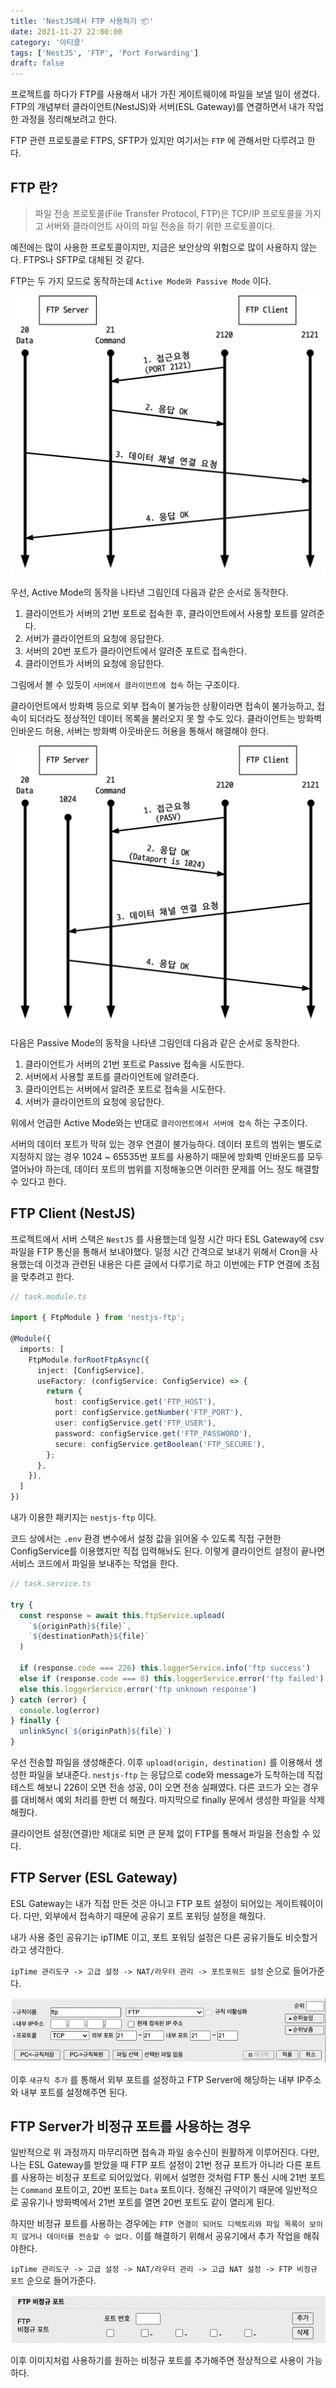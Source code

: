 ```yaml
---
title: 'NestJS에서 FTP 사용하기 📦'
date: 2021-11-27 22:00:00
category: '아티클'
tags: ['NestJS', 'FTP', 'Port Forwarding']
draft: false
---
```


프로젝트를 하다가 FTP를 사용해서 내가 가진 게이트웨이에 파일을 보낼 일이 생겼다. FTP의 개념부터 클라이언트(NestJS)와 서버(ESL Gateway)를 연결하면서 내가 작업한 과정을 정리해보려고 한다.

FTP 관련 프로토콜로 FTPS, SFTP가 있지만 여기서는 `FTP` 에 관해서만 다루려고 한다.

## FTP 란?

> 파일 전송 프로토콜(File Transfer Protocol, FTP)은 TCP/IP 프로토콜을 가지고 서버와 클라이언트 사이의 파일 전송을 하기 위한 프로토콜이다.

예전에는 많이 사용한 프로토콜이지만, 지금은 보안상의 위험으로 많이 사용하지 않는다. FTPS나 SFTP로 대체된 것 같다.

FTP는 두 가지 모드로 동작하는데 `Active Mode와 Passive Mode` 이다.

![ftp](images/ftp/1.png)

우선, Active Mode의 동작을 나타낸 그림인데 다음과 같은 순서로 동작한다.

1. 클라이언트가 서버의 21번 포트로 접속한 후, 클라이언트에서 사용할 포트를 알려준다.
2. 서버가 클라이언트의 요청에 응답한다.
3. 서버의 20번 포트가 클라이언트에서 알려준 포트로 접속한다.
4. 클라이언트가 서버의 요청에 응답한다.

그림에서 볼 수 있듯이 `서버에서 클라이언트에 접속` 하는 구조이다.

클라이언트에서 방화벽 등으로 외부 접속이 불가능한 상황이라면 접속이 불가능하고, 접속이 되더라도 정상적인 데이터 목록을 불러오지 못 할 수도 있다. 클라이언트는 방화벽 인바운드 허용, 서버는 방화벽 아웃바운드 허용을 통해서 해결해야 한다.

![ftp](images/ftp/2.png)

다음은 Passive Mode의 동작을 나타낸 그림인데 다음과 같은 순서로 동작한다.

1. 클라이언트가 서버의 21번 포트로 Passive 접속을 시도한다.
2. 서버에서 사용할 포트를 클라이언트에 알려준다.
3. 클라이언트는 서버에서 알려준 포트로 접속을 시도한다.
4. 서버가 클라이언트의 요청에 응답한다.

위에서 언급한 Active Mode와는 반대로 `클라이언트에서 서버에 접속` 하는 구조이다.

서버의 데이터 포트가 막혀 있는 경우 연결이 불가능하다. 데이터 포트의 범위는 별도로 지정하지 않는 경우 1024 ~ 65535번 포트를 사용하기 때문에 방화벽 인바운드를 모두 열어놔야 하는데, 데이터 포트의 범위를 지정해놓으면 이러한 문제를 어느 정도 해결할 수 있다고 한다.

## FTP Client (NestJS)

프로젝트에서 서버 스택은 `NestJS` 를 사용했는데 일정 시간 마다 ESL Gateway에 csv 파일을 FTP 통신을 통해서 보내야했다. 일정 시간 간격으로 보내기 위해서 Cron을 사용했는데 이것과 관련된 내용은 다른 글에서 다루기로 하고 이번에는 FTP 연결에 초점을 맞추려고 한다.

```typescript
// task.module.ts

import { FtpModule } from 'nestjs-ftp';

@Module({
  imports: [
    FtpModule.forRootFtpAsync({
      inject: [ConfigService],
      useFactory: (configService: ConfigService) => {
        return {
          host: configService.get('FTP_HOST'),
          port: configService.getNumber('FTP_PORT'),
          user: configService.get('FTP_USER'),
          password: configService.get('FTP_PASSWORD'),
          secure: configService.getBoolean('FTP_SECURE'),
        };
      },
    }),
  ]
})
```

내가 이용한 패키지는 `nestjs-ftp` 이다.

코드 상에서는 `.env` 환경 변수에서 설정 값을 읽어올 수 있도록 직접 구현한 ConfigService를 이용했지만 직접 입력해놔도 된다. 이렇게 클라이언트 설정이 끝나면 서비스 코드에서 파일을 보내주는 작업을 한다.

```typescript
// task.service.ts

try {
  const response = await this.ftpService.upload(
    `${originPath}${file}`,
    `${destinationPath}${file}`
  )

  if (response.code === 226) this.loggerService.info('ftp success')
  else if (response.code === 0) this.loggerService.error('ftp failed')
  else this.loggerService.error('ftp unknown response')
} catch (error) {
  console.log(error)
} finally {
  unlinkSync(`${originPath}${file}`)
}
```

우선 전송할 파일을 생성해준다. 이후 `upload(origin, destination)` 를 이용해서 생성한 파일을 보내준다. `nestjs-ftp` 는 응답으로 code와 message가 도착하는데 직접 테스트 해보니 226이 오면 전송 성공, 0이 오면 전송 실패였다. 다른 코드가 오는 경우를 대비해서 예외 처리를 한번 더 해줬다. 마지막으로 finally 문에서 생성한 파일을 삭제해줬다.

클라이언트 설정(연결)만 제대로 되면 큰 문제 없이 FTP를 통해서 파일을 전송할 수 있다.

## FTP Server (ESL Gateway)

ESL Gateway는 내가 직접 만든 것은 아니고 FTP 포트 설정이 되어있는 게이트웨이이다. 다만, 외부에서 접속하기 때문에 공유기 포트 포워딩 설정을 해줬다.

내가 사용 중인 공유기는 ipTIME 이고, 포트 포워딩 설정은 다른 공유기들도 비슷할거라고 생각한다.

`ipTime 관리도구 -> 고급 설정 -> NAT/라우터 관리 -> 포트포워드 설정` 순으로 들어가준다.

![ftp](images/ftp/3.png)

이후 `새규칙 추가` 를 통해서 외부 포트를 설정하고 FTP Server에 해당하는 내부 IP주소와 내부 포트를 설정해주면 된다.

## FTP Server가 비정규 포트를 사용하는 경우

일반적으로 위 과정까지 마무리하면 접속과 파일 송수신이 원활하게 이루어진다. 다만, 나는 ESL Gateway를 받았을 때 FTP 포트 설정이 21번 정규 포트가 아니라 다른 포트를 사용하는 비정규 포트로 되어있었다. 위에서 설명한 것처럼 FTP 통신 시에 21번 포트는 `Command` 포트이고, 20번 포트는 `Data` 포트이다. 정해진 규약이기 때문에 일반적으로 공유기나 방화벽에서 21번 포트를 열면 20번 포트도 같이 열리게 된다.

하지만 비정규 포트를 사용하는 경우에는 `FTP 연결이 되어도 디렉토리와 파일 목록이 보이지 않거나 데이터를 전송할 수 없다.` 이를 해결하기 위해서 공유기에서 추가 작업을 해줘야한다.

`ipTime 관리도구 -> 고급 설정 -> NAT/라우터 관리 -> 고급 NAT 설정 -> FTP 비정규 포트` 순으로 들어가준다.

![ftp](images/ftp/4.png)

이후 이미지처럼 사용하기를 원하는 비정규 포트를 추가해주면 정상적으로 사용이 가능하다.
